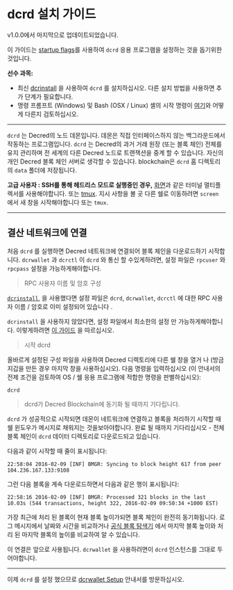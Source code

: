 # dcrd 설치 가이드 

v1.0.0에서 마지막으로 업데이트되었습니다.

이 가이드는 [startup flags](/getting-started/startup-basics.md#startup-command-flags)를 사용하여 `dcrd` 응용 프로그램을 설정하는 것을 돕기위한 것입니다.

**선수 과목:**

- 최신 [dcrinstall](/getting-started/user-guides/cli-installation.md) 을 사용하여 `dcrd` 를 설치하십시오. 다른 설치 방법을 사용하면 추가 단계가 필요합니다.
- 명령 프롬프트 (Windows) 및 Bash (OSX / Linux) 셸의 시작 명령이 [여기](/getting-started/cli-differences.md)와 어떻게 다른지 검토하십시오.

---

`dcrd` 는 Decred의 노드 데몬입니다. 데몬은 직접 인터페이스하지 않는 백그라운드에서 작동하는 프로그램입니다. `dcrd` 는 Decred의 과거 거래 원장 (또는 블록 체인) 전체를 유지 관리하며 전 세계의 다른 Decred 노드로 트랜잭션을 중계 할 수 있습니다. 자신의 개인 Decred 블록 체인 서버로 생각할 수 있습니다. blockchain은 `dcrd` 홈 디렉토리의 `data` 폴더에 저장됩니다.

**고급 사용자 : SSH를 통해 헤드리스 모드로 실행중인 경우,** 
 [화면](http://www.howtogeek.com/howto/ubuntu/keep-your-ssh-session-running-when-you-disconnect/)과 같은 터미널 멀티플렉서를 사용해야합니다.
또는 [tmux](https://tmux.github.io/). 지시 사항을 볼 곳
다른 쉘로 이동하려면 `screen`
에서 새 창을 시작해야합니다
또는 `tmux`.

---

## <i class="fa fa-cloud"></i> 결산 네트워크에 연결

처음 `dcrd` 를 실행하면 Decred 네트워크에 연결되어 블록 체인을 다운로드하기 시작합니다. `dcrwallet` 과 `dcrctl` 이 `dcrd` 와 통신 할 수있게하려면, 설정 파일은 `rpcuser` 와 `rpcpass` 설정을 가능하게해야합니다.

> RPC 사용자 이름 및 암호 구성

[`dcrinstall`](/getting-started/user-guides/cli-installation.md), 을 사용했다면 설정 파일은 `dcrd`, `dcrwallet`, `dcrctl` 에 대한 RPC 사용자 이름 / 암호로 이미 설정되어 있습니다 .

`dcrinstall` 을 사용하지 않았다면, 설정 파일에서 최소한의 설정 만 가능하게해야합니다. 이렇게하려면 [이 가이드](/advanced/manual-cli-install.md#minimum-configuration) 을 따르십시오.

> 시작 dcrd

올바르게 설정된 구성 파일을 사용하여 Decred 디렉토리에 다른 쉘 창을 열거 나 (방금 지갑을 만든 경우 마지막 창을 사용하십시오). 다음 명령을 입력하십시오 (이 안내서의 전제 조건을 검토하여 OS / 쉘 응용 프로그램에 적합한 명령을 판별하십시오):

```no-highlight
dcrd
```

> dcrd가 Decred Blockchain에 동기화 될 때까지 기다립니다.

`dcrd` 가 성공적으로 시작되면 데몬이 네트워크에 연결하고 블록을 처리하기 시작할 때 쉘 윈도우가 메시지로 채워지는 것을보아야합니다. 완료 될 때까지 기다리십시오 - 전체 블록 체인이 `dcrd` 데이터 디렉토리로 다운로드되고 있습니다. 

다음과 같이 시작할 때 줄이 표시됩니다:

```no-highlight
22:58:04 2016-02-09 [INF] BMGR: Syncing to block height 617 from peer 104.236.167.133:9108
```

그런 다음 블록을 계속 다운로드하면서 다음과 같은 행이 표시됩니다:

```no-highlight
22:58:16 2016-02-09 [INF] BMGR: Processed 321 blocks in the last 10.03s (544 transactions, height 322, 2016-02-09 09:50:34 +1000 EST)
```

가장 최근에 처리 된 블록이 현재 블록 높이가되면 블록 체인이 완전히 동기화됩니다. 로그 메시지에서 날짜와 시간을 비교하거나 [공식 블록 탐색기](https://mainnet.decred.org/) 에서 마지막 블록 높이와 처리 된 마지막 블록의 높이를 비교하여 알 수 있습니다.  

이 연결은 앞으로 사용됩니다. `dcrwallet` 을 사용하려면이 `dcrd` 인스턴스를 그대로 두어야합니다.

---

이제 `dcrd` 를 설정 했으므로 [dcrwallet Setup](/getting-started/user-guides/dcrwallet-setup.md) 안내서를 방문하십시오.
